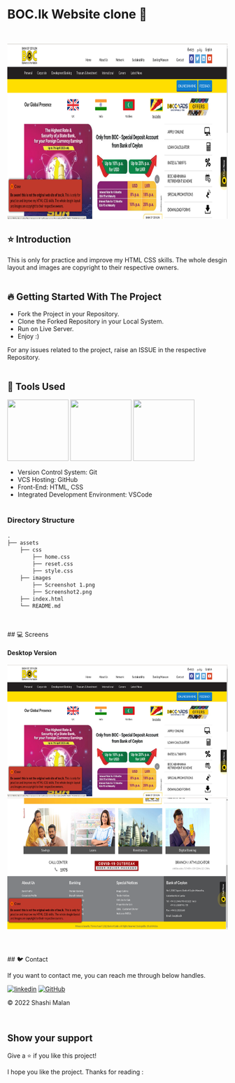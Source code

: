 # BOC.lk Website clone 🚀
 
<br/>
<p align="center">
<img height="400" width="800" src="/images/Screenshot%201.png">

</p>

## ⭐ Introduction

This is only for practice and improve my HTML  CSS  skills. The whole desgin layout and images are
copyright to their respective owners.
   <br/>
   <br/>

## 🔥 Getting Started With The Project

-  Fork the Project in your Repository.
-  Clone the Forked Repository in your Local System.
-  Run on Live Server.
-  Enjoy :)

For any issues related to the project, raise an ISSUE in the respective Repository.
<br/>
<br/>

## 🔨 Tools Used

<p align="justify">
<img height="140" width="140" src="https://www.w3.org/html/logo/downloads/HTML5_Logo_256.png">
<img height="140" width="140" src="https://logodix.com/logo/470309.png">
<img height="140" width="140" src="https://code.visualstudio.com/assets/apple-touch-icon.png">
</p>

-  Version Control System: Git
-  VCS Hosting: GitHub
-  Front-End: HTML, CSS
-  Integrated Development Environment: VSCode
   <br/>
   <br/>

### Directory Structure
```
.
├── assets
    ├── css
        ├── home.css
        ├── reset.css
        ├── style.css
    ├── images
        ├── Screenshot 1.png
        ├── Screenshot2.png
    ├── index.html
    └── README.md
``` 
<br/>
   <br/>
## 💻 Screens

#### Desktop Version

<p align="justify">
<img height="300" width="600" src="/images/Screenshot%201.png"><br/>
 <img height="300" width="600" src="/images/Screenshot2.png">


</p>

#

<br/>
## 🐦 Contact

If you want to contact me, you can reach me through below handles.

[![linkedin](https://img.shields.io/badge/Shashi_Malan-0077B5?style=for-the-badge&logo=linkedin&logoColor=white)](https://www.linkedin.com/in/shashi-malan-wijayananda-a7a244a7)
[![GitHub](https://img.shields.io/badge/Shashi_Malan-20232A?style=for-the-badge&logo=Github&logoColor=white)](https://github.com/ShashiMalanWijayananda)

© 2022 Shashi Malan

<br/>

## Show your support

Give a ⭐️ if you like this project!


I hope you like the project. Thanks for reading :
